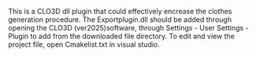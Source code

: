 This is a CLO3D dll plugin that could effectively encrease the clothes generation procedure. The Exportplugin.dll should be added through opening the CLO3D (ver2025)software, through Settings - User Settings -Plugin to add from the downloaded file directory. 
To edit and view the project file, open Cmakelist.txt in visual studio.
